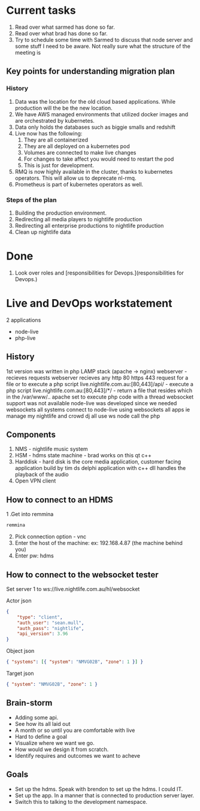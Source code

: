 # Current tasks

1. Read over what sarmed has done so far.
2. Read over what brad has done so far.
3. Try to schedule some time with Sarmed to discuss that node server and some stuff I need to be aware.  Not really sure what the structure of the meeting is

## Key points for understanding migration plan

### History
1. Data was the location for the old cloud based applications. While production will the be the new location. 
2. We have AWS managed environments that utilized docker images and are orchestrated by kubernetes.
3. Data only holds the databases such as biggie smalls and redshift
4. Live now has the following:
    1. They are all containerized
    2. They are all deployed on a kubernetes pod
    3. Volumes are connected to make live changes
    4. For changes to take affect you would need to restart the pod
    5. This is just for development.
5. RMQ is now highly available in the cluster, thanks to kubernetes operators.  This will allow us to deprecate nl-rmq.
6. Prometheus is part of kubernetes operators as well.

### Steps of the plan
1. Building the production environment.
2. Redirecting all media players to nightlife production
3. Redirecting all enterprise productions to nightlife production
4. Clean up nightlife data


# Done

1. Look over roles and [responsibilities for Devops.](responsibilities for Devops.)

# Live and DevOps workstatement

2 applications

-   node-live
-   php-live

## History

1st version was written in php
LAMP stack
(apache -> nginx) webserver - recieves requests
webserver recieves any http 80 https 443 request for a file or to execute a php script
live.nightlife.com.au:[80,443]/api/ - execute a php script
live.nightlife.com.au:[80,443]/\*/ - return a file that resides which in the /var/www/..
apache set to execute php code with a thread websocket support was not available
node-live was developed since we needed websockets
all systems connect to node-live using websockets
all apps ie manage my nightlife and crowd dj all use ws
node call the php

## Components

1. NMS - nightlife music system
2. HSM - hdms state machine - brad works on this qt c++
3. Harddisk - hard disk is the core media application, customer facing application build by
   tim ds delphi application with c++ dll handles the playback of the audio
4. Open VPN client

## How to connect to an HDMS

1 .Get into remmina

```bash
remmina
```

2. Pick connection option - vnc
3. Enter the host of the machine: ex: 192.168.4.87 (the machine behind you)
4. Enter pw: hdms


## How to connect to the websocket tester

Set server 1 to ws://live.nightlife.com.au/hl/websocket

Actor json

```json
{
    "type": "client",
    "auth_user": "sean.mull",
    "auth_pass": "nightlife",
    "api_version": 3.96
}
```

Object json

```json
{ "systems": [{ "system": "NMVG02B", "zone": 1 }] }
```

Target json

```json
{ "system": "NMVG02B", "zone": 1 }
```

## Brain-storm

- Adding some api.
- See how its all laid out
- A month or so until you are comfortable with live
- Hard to define a goal
- Visualize where we want we go.
- How would we design it from scratch.
- Identify requires and outcomes we want to acheve

## Goals

- Set up the hdms.  Speak with brendon to set up the hdms.  I could IT.
- Set up the app. In a manner that is connected to production server layer.
- Switch this to talking to the development namespace.


 


